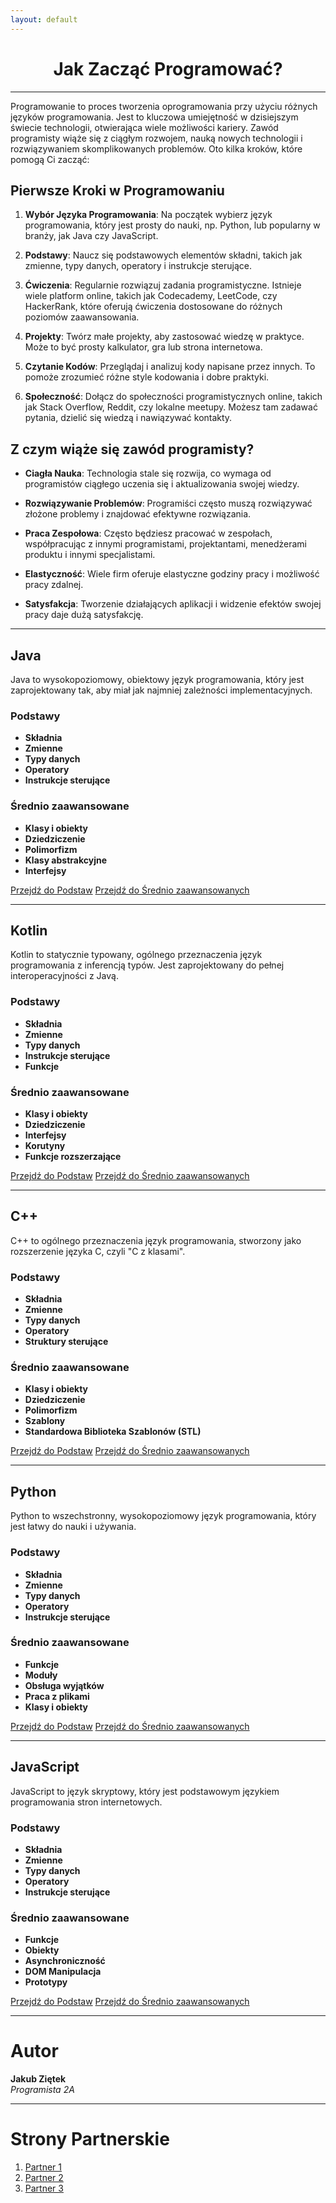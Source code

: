 ```yaml
---
layout: default
---
```


<div style="text-align: center;">
  <h1> Jak Zacząć Programować?</h1>
</div>

---

Programowanie to proces tworzenia oprogramowania przy użyciu różnych języków programowania. Jest to kluczowa umiejętność w dzisiejszym świecie technologii, otwierająca wiele możliwości kariery. Zawód programisty wiąże się z ciągłym rozwojem, nauką nowych technologii i rozwiązywaniem skomplikowanych problemów. Oto kilka kroków, które pomogą Ci zacząć:

## Pierwsze Kroki w Programowaniu

1. **Wybór Języka Programowania**: Na początek wybierz język programowania, który jest prosty do nauki, np. Python, lub popularny w branży, jak Java czy JavaScript.
   
2. **Podstawy**: Naucz się podstawowych elementów składni, takich jak zmienne, typy danych, operatory i instrukcje sterujące.

3. **Ćwiczenia**: Regularnie rozwiązuj zadania programistyczne. Istnieje wiele platform online, takich jak Codecademy, LeetCode, czy HackerRank, które oferują ćwiczenia dostosowane do różnych poziomów zaawansowania.

4. **Projekty**: Twórz małe projekty, aby zastosować wiedzę w praktyce. Może to być prosty kalkulator, gra lub strona internetowa.

5. **Czytanie Kodów**: Przeglądaj i analizuj kody napisane przez innych. To pomoże zrozumieć różne style kodowania i dobre praktyki.

6. **Społeczność**: Dołącz do społeczności programistycznych online, takich jak Stack Overflow, Reddit, czy lokalne meetupy. Możesz tam zadawać pytania, dzielić się wiedzą i nawiązywać kontakty.

## Z czym wiąże się zawód programisty?

- **Ciagła Nauka**: Technologia stale się rozwija, co wymaga od programistów ciągłego uczenia się i aktualizowania swojej wiedzy.

- **Rozwiązywanie Problemów**: Programiści często muszą rozwiązywać złożone problemy i znajdować efektywne rozwiązania.

- **Praca Zespołowa**: Często będziesz pracować w zespołach, współpracując z innymi programistami, projektantami, menedżerami produktu i innymi specjalistami.

- **Elastyczność**: Wiele firm oferuje elastyczne godziny pracy i możliwość pracy zdalnej.

- **Satysfakcja**: Tworzenie działających aplikacji i widzenie efektów swojej pracy daje dużą satysfakcję.

---

## Java

Java to wysokopoziomowy, obiektowy język programowania, który jest zaprojektowany tak, aby miał jak najmniej zależności implementacyjnych.

### Podstawy
- **Składnia**
- **Zmienne**
- **Typy danych**
- **Operatory**
- **Instrukcje sterujące**

### Średnio zaawansowane
- **Klasy i obiekty**
- **Dziedziczenie**
- **Polimorfizm**
- **Klasy abstrakcyjne**
- **Interfejsy**

[Przejdź do Podstaw](java/podstawy.md)
[Przejdź do Średnio zaawansowanych](java/srednio-zaawansowane.md)

---
## Kotlin

Kotlin to statycznie typowany, ogólnego przeznaczenia język programowania z inferencją typów. Jest zaprojektowany do pełnej interoperacyjności z Javą.

### Podstawy
- **Składnia**
- **Zmienne**
- **Typy danych**
- **Instrukcje sterujące**
- **Funkcje**

### Średnio zaawansowane
- **Klasy i obiekty**
- **Dziedziczenie**
- **Interfejsy**
- **Korutyny**
- **Funkcje rozszerzające**

[Przejdź do Podstaw](kotlin/podstawy.md)
[Przejdź do Średnio zaawansowanych](kotlin/srednio-zaawansowane.md)

---
## C++

C++ to ogólnego przeznaczenia język programowania, stworzony jako rozszerzenie języka C, czyli "C z klasami".

### Podstawy
- **Składnia**
- **Zmienne**
- **Typy danych**
- **Operatory**
- **Struktury sterujące**

### Średnio zaawansowane
- **Klasy i obiekty**
- **Dziedziczenie**
- **Polimorfizm**
- **Szablony**
- **Standardowa Biblioteka Szablonów (STL)**

[Przejdź do Podstaw](cpp/podstawy.md)
[Przejdź do Średnio zaawansowanych](cpp/srednio-zaawansowane.md)

---
## Python

Python to wszechstronny, wysokopoziomowy język programowania, który jest łatwy do nauki i używania.

### Podstawy
- **Składnia**
- **Zmienne**
- **Typy danych**
- **Operatory**
- **Instrukcje sterujące**

### Średnio zaawansowane
- **Funkcje**
- **Moduły**
- **Obsługa wyjątków**
- **Praca z plikami**
- **Klasy i obiekty**

[Przejdź do Podstaw](python/podstawy.md)
[Przejdź do Średnio zaawansowanych](python/srednio-zaawansowane.md)

---
## JavaScript

JavaScript to język skryptowy, który jest podstawowym językiem programowania stron internetowych.

### Podstawy
- **Składnia**
- **Zmienne**
- **Typy danych**
- **Operatory**
- **Instrukcje sterujące**

### Średnio zaawansowane
- **Funkcje**
- **Obiekty**
- **Asynchroniczność**
- **DOM Manipulacja**
- **Prototypy**

[Przejdź do Podstaw](javascript/podstawy.md)
[Przejdź do Średnio zaawansowanych](javascript/srednio-zaawansowane.md)

---
# Autor

**Jakub Ziętek**  
*Programista 2A*

---

# Strony Partnerskie

1. [Partner 1](https://pbud.blogspot.com/)
2. [Partner 2](https://bartdurak.github.io/1a/)
3. [Partner 3](https://m.facebook.com/zstkolbuszowa)

